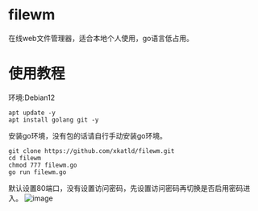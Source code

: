 # filewm
在线web文件管理器，适合本地个人使用，go语言低占用。

# 使用教程
环境:Debian12
```shell
apt update -y
apt install golang git -y
```
安装go环境，没有包的话请自行手动安装go环境。
```shell
git clone https://github.com/xkatld/filewm.git
cd filewm
chmod 777 filewm.go
go run filewm.go
```
默认设置80端口，没有设置访问密码，先设置访问密码再切换是否启用密码进入。
![image](https://github.com/user-attachments/assets/232f6bfe-157a-44c6-832c-ce238769c1f9)
